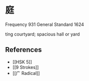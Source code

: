 # 庭
Frequency 931
General Standard 1624

tíng
courtyard; spacious hall or yard

## References
- [[HSK 5]]
- [[9 Strokes]]
- [[广 Radical]]